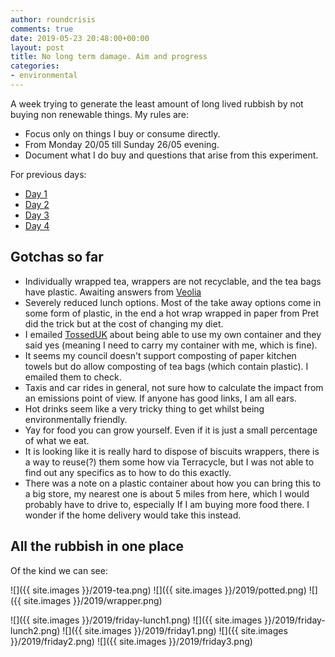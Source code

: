 ```yaml
---
author: roundcrisis
comments: true
date: 2019-05-23 20:48:00+00:00
layout: post
title: No long term damage. Aim and progress
categories:
- environmental
---
```


A week trying to generate the least amount of long lived rubbish by not buying non renewable things. My rules are:

* Focus only on things I buy or consume directly.
* From Monday 20/05 till Sunday 26/05 evening.
* Document what I do buy and questions that arise from this experiment.

For previous days:

* [Day 1](http://www.roundcrisis.com/2019/05/20/no-longter-damage-1/)
* [Day 2](http://www.roundcrisis.com/2019/05/21/no-longter-damage-2/)
* [Day 3](http://www.roundcrisis.com/2019/05/22/no-longer-damage-3/)
* [Day 4](http://www.roundcrisis.com/2019/05/23/no-longer-damage-4/)

## Gotchas so far

* Individually wrapped tea, wrappers are not recyclable, and the tea bags have plastic. Awaiting answers from [Veolia]()
* Severely reduced lunch options. Most of the take away options come in some form of plastic, in the end a hot wrap wrapped in paper from Pret did the trick but at the cost of changing my diet.
* I emailed [TossedUK](https://tosseduk.com/) about being able to use my own container and they said yes (meaning I need to carry my container with me, which is fine).
* It seems my council doesn't support composting of paper kitchen towels but do allow composting of tea bags (which contain plastic). I emailed them to check.
* Taxis and car rides in general, not sure how to calculate the impact from an emissions point of view. If anyone has good links, I am all ears.
* Hot drinks seem like a very tricky thing to get whilst being environmentally friendly.
* Yay for food you can grow yourself. Even if it is just a small percentage of what we eat.
* It is looking like it is really hard to dispose of biscuits wrappers, there is a way to reuse(?) them some how via Terracycle, but I was not able to find out any specifics as to how to do this exactly.
* There was a note on a plastic container about how you can bring this to a big store, my nearest one is about 5 miles from here, which I would probably have to drive to, especially If I am buying more food there.  I wonder if the home delivery would take this instead.

## All the rubbish in one place

Of the kind we can see:

![]({{ site.images }}/2019-tea.png)
![]({{ site.images }}/2019/potted.png)
![]({{ site.images }}/2019/wrapper.png)

![]({{ site.images }}/2019/friday-lunch1.png)
![]({{ site.images }}/2019/friday-lunch2.png)
![]({{ site.images }}/2019/friday1.png)
![]({{ site.images }}/2019/friday2.png)
![]({{ site.images }}/2019/friday3.png)